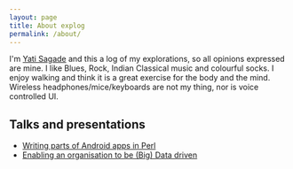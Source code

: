 ```yaml
---
layout: page
title: About explog
permalink: /about/
---
```


I'm [Yati Sagade](https://ch.linkedin.com/in/yati-sagade) and this a log of my explorations, so all opinions expressed are mine. I like Blues, Rock,  Indian Classical music and colourful socks. I enjoy walking and think it is a great exercise for the body and the mind. Wireless headphones/mice/keyboards are not my thing, nor is voice controlled UI.

## Talks and presentations

- [Writing parts of Android apps in Perl][6]
- [Enabling an organisation to be (Big) Data driven][7]



[6]: https://www.youtube.com/watch?v=XRJo9FWFNMY
[7]: https://www.youtube.com/watch?v=xEFyaF-92Js